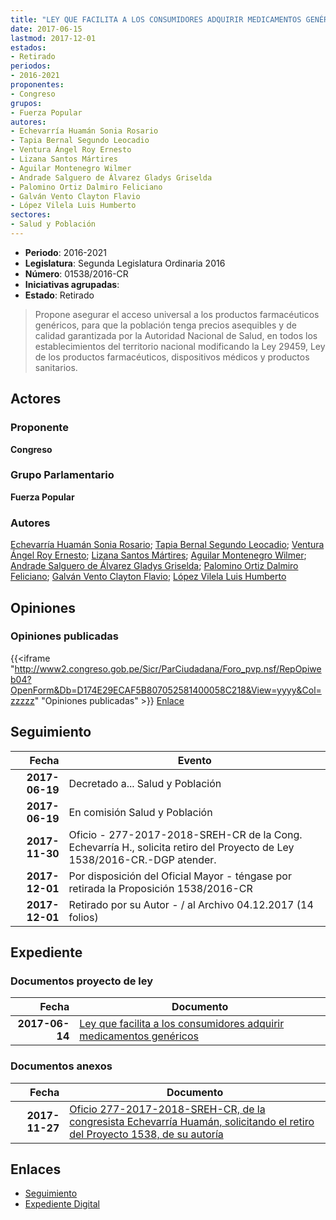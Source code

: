 ```yaml
---
title: "LEY QUE FACILITA A LOS CONSUMIDORES ADQUIRIR MEDICAMENTOS GENÉRICOS"
date: 2017-06-15
lastmod: 2017-12-01
estados:
- Retirado
periodos:
- 2016-2021
proponentes:
- Congreso
grupos:
- Fuerza Popular
autores:
- Echevarría Huamán Sonia Rosario
- Tapia Bernal Segundo Leocadio
- Ventura Ángel Roy Ernesto
- Lizana Santos Mártires
- Aguilar Montenegro Wilmer
- Andrade Salguero de Álvarez Gladys Griselda
- Palomino Ortiz Dalmiro Feliciano
- Galván Vento Clayton Flavio
- López Vilela Luis Humberto
sectores:
- Salud y Población
---
```

- **Periodo**: 2016-2021
- **Legislatura**: Segunda Legislatura Ordinaria 2016
- **Número**: 01538/2016-CR
- **Iniciativas agrupadas**: 
- **Estado**: Retirado

> Propone asegurar el acceso universal a los productos farmacéuticos genéricos, para que la población tenga precios asequibles y de calidad garantizada por la Autoridad Nacional de Salud, en todos los establecimientos del territorio nacional modificando la Ley 29459, Ley de los productos farmacéuticos, dispositivos médicos y productos sanitarios.


## Actores

### Proponente

**Congreso**

### Grupo Parlamentario

**Fuerza Popular**

### Autores

[Echevarría Huamán Sonia Rosario](mailto:mailto:sechevarria@congreso.gob.pe); [Tapia Bernal Segundo Leocadio](mailto:mailto:stapia@congreso.gob.pe); [Ventura Ángel Roy Ernesto](mailto:mailto:rventura@congreso.gob.pe); [Lizana Santos Mártires](mailto:mailto:mlizana@congreso.gob.pe); [Aguilar Montenegro Wilmer](mailto:mailto:waguilar@congreso.gob.pe); [Andrade Salguero de Álvarez Gladys Griselda](mailto:mailto:gandrade@congreso.gob.pe); [Palomino Ortiz Dalmiro Feliciano](mailto:mailto:dfpalomino@congreso.gob.pe); [Galván Vento Clayton Flavio](mailto:mailto:cgalvan@congreso.gob.pe); [López Vilela Luis Humberto](mailto:mailto:llopezv@congreso.gob.pe)

## Opiniones

### Opiniones publicadas

{{<iframe "http://www2.congreso.gob.pe/Sicr/ParCiudadana/Foro_pvp.nsf/RepOpiweb04?OpenForm&Db=D174E29ECAF5B807052581400058C218&View=yyyy&Col=zzzzz" "Opiniones publicadas" >}}
[Enlace](http://www2.congreso.gob.pe/Sicr/ParCiudadana/Foro_pvp.nsf/RepOpiweb04?OpenForm&Db=D174E29ECAF5B807052581400058C218&View=yyyy&Col=zzzzz)


## Seguimiento

| Fecha | Evento |
|------:|--------|
| **2017-06-19** | Decretado a... Salud y Población |
| **2017-06-19** | En comisión Salud y Población |
| **2017-11-30** | Oficio - 277-2017-2018-SREH-CR de la Cong. Echevarría H., solicita retiro del Proyecto de Ley 1538/2016-CR.-DGP atender. |
| **2017-12-01** | Por disposición del Oficial Mayor - téngase por retirada la Proposición 1538/2016-CR |
| **2017-12-01** | Retirado por su Autor - / al Archivo 04.12.2017 (14 folios) |

## Expediente

### Documentos proyecto de ley

| Fecha | Documento |
|------:|-----------|
| **2017-06-14** | [Ley que facilita a los consumidores adquirir medicamentos genéricos](http://www.leyes.congreso.gob.pe/Documentos/2016_2021/Proyectos_de_Ley_y_de_Resoluciones_Legislativas/PL0153820170614.pdf) |

### Documentos anexos

| Fecha | Documento |
|------:|-----------|
| **2017-11-27** | [Oficio 277-2017-2018-SREH-CR, de la congresista Echevarría Huamán, solicitando el retiro del Proyecto 1538, de su autoría](http://www.leyes.congreso.gob.pe/Documentos/2016_2021/Oficios/Congresistas/OFICIO-277-2017-2018-SREH-CR.pdf) |

## Enlaces

- [Seguimiento](http://www2.congreso.gob.pe/Sicr/TraDocEstProc/CLProLey2016.nsf/f7fff46988ca05b1052578e100829cc7/b3e56982f7980dfc05258140007f65e5?OpenDocument)
- [Expediente Digital](http://www2.congreso.gob.pe/Sicr/TraDocEstProc/CLProLey2016.nsf/f7fff46988ca05b1052578e100829cc7/b3e56982f7980dfc05258140007f65e5?OpenDocument&Click=05257FB7005EB655.eb71d0cf91d8294e05256cdf006b5706/$Body/0.1C6C)

